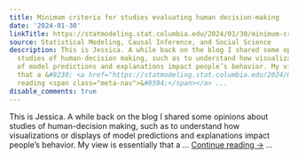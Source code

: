 ```yaml
---
title: Minimum criteria for studies evaluating human decision-making
date: '2024-01-30'
linkTitle: https://statmodeling.stat.columbia.edu/2024/01/30/minimum-criteria-for-studies-evaluating-human-decision-making/
source: Statistical Modeling, Causal Inference, and Social Science
description: This is Jessica. A while back on the blog I shared some opinions about
  studies of human-decision making, such as to understand how visualizations or displays
  of model predictions and explanations impact people’s behavior. My view is essentially
  that a &#8230; <a href="https://statmodeling.stat.columbia.edu/2024/01/30/minimum-criteria-for-studies-evaluating-human-decision-making/">Continue
  reading <span class="meta-nav">&#8594;</span></a> ...
disable_comments: true
---
```

This is Jessica. A while back on the blog I shared some opinions about studies of human-decision making, such as to understand how visualizations or displays of model predictions and explanations impact people’s behavior. My view is essentially that a &#8230; <a href="https://statmodeling.stat.columbia.edu/2024/01/30/minimum-criteria-for-studies-evaluating-human-decision-making/">Continue reading <span class="meta-nav">&#8594;</span></a> ...